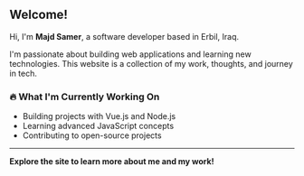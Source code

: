 

## Welcome!

Hi, I'm **Majd Samer**, a software developer based in Erbil, Iraq. 

I'm passionate about building web applications and learning new technologies. This website is a collection of my work, thoughts, and journey in tech.

### 🔥 What I'm Currently Working On

- Building projects with Vue.js and Node.js
- Learning advanced JavaScript concepts
- Contributing to open-source projects

---

**Explore the site to learn more about me and my work!**